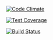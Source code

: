 [![Code Climate](https://codeclimate.com/github/pendletons/final_furlong_api/badges/gpa.svg)](https://codeclimate.com/github/pendletons/final_furlong_api)

[![Test Coverage](https://codeclimate.com/github/pendletons/final_furlong_api/badges/coverage.svg)](https://codeclimate.com/github/pendletons/final_furlong_api/coverage)

[![Build Status](https://semaphoreci.com/api/v1/spendleton/final_furlong_api/branches/master/badge.svg)](https://semaphoreci.com/spendleton/final_furlong_api)

